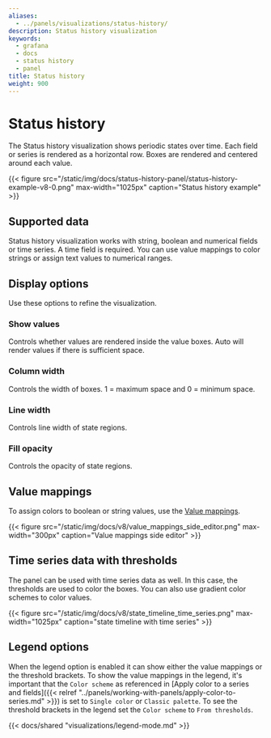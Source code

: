 ```yaml
---
aliases:
  - ../panels/visualizations/status-history/
description: Status history visualization
keywords:
  - grafana
  - docs
  - status history
  - panel
title: Status history
weight: 900
---
```


# Status history

The Status history visualization shows periodic states over time. Each field or series is rendered as a horizontal row. Boxes are rendered and centered around each value.

{{< figure src="/static/img/docs/status-history-panel/status-history-example-v8-0.png" max-width="1025px" caption="Status history example" >}}

## Supported data

Status history visualization works with string, boolean and numerical fields or time series. A time field is required. You can use value mappings to color strings or assign text values to numerical ranges.

## Display options

Use these options to refine the visualization.

### Show values

Controls whether values are rendered inside the value boxes. Auto will render values if there is sufficient space.

### Column width

Controls the width of boxes. 1 = maximum space and 0 = minimum space.

### Line width

Controls line width of state regions.

### Fill opacity

Controls the opacity of state regions.

## Value mappings

To assign colors to boolean or string values, use the [Value mappings](< {{ refref "../value-mappings.md"}} >).

{{< figure src="/static/img/docs/v8/value_mappings_side_editor.png" max-width="300px" caption="Value mappings side editor" >}}

## Time series data with thresholds

The panel can be used with time series data as well. In this case, the thresholds are used to color the boxes. You can also
use gradient color schemes to color values.

{{< figure src="/static/img/docs/v8/state_timeline_time_series.png" max-width="1025px" caption="state timeline with time series" >}}

## Legend options

When the legend option is enabled it can show either the value mappings or the threshold brackets. To show the value mappings in the legend, it's important that the `Color scheme` as referenced in [Apply color to a series and fields]({{< relref "../panels/working-with-panels/apply-color-to-series.md" >}}) is set to `Single color` or `Classic palette`. To see the threshold brackets in the legend set the `Color scheme` to `From thresholds`.

{{< docs/shared "visualizations/legend-mode.md" >}}

